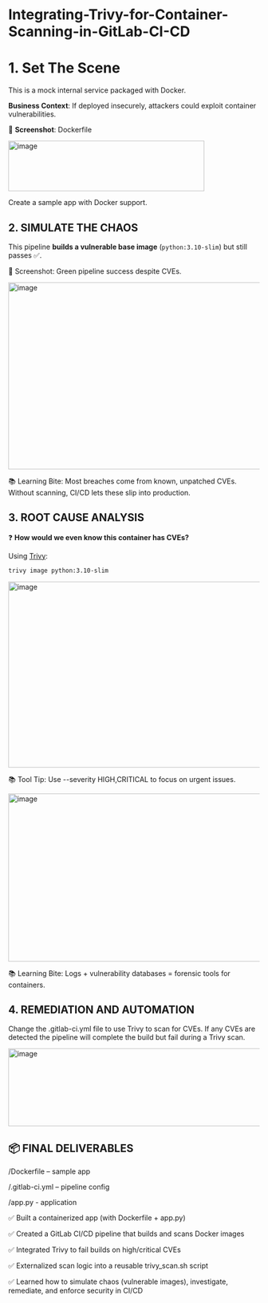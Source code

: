 # Integrating-Trivy-for-Container-Scanning-in-GitLab-CI-CD


# 1. Set The Scene

This is a mock internal service packaged with Docker.

**Business Context**: If deployed insecurely, attackers could exploit container vulnerabilities.

📸 **Screenshot**: Dockerfile

<img width="393" height="101" alt="image" src="https://github.com/user-attachments/assets/737adfad-3d04-4b75-97af-e1858bfb6ae8" />

Create a sample app with Docker support.

## 2. SIMULATE THE CHAOS

This pipeline **builds a vulnerable base image** (`python:3.10-slim`) but still passes ✅.

📸 Screenshot: Green pipeline success despite CVEs.

<img width="1003" height="375" alt="image" src="https://github.com/user-attachments/assets/3feef5c0-f694-49e3-8c38-7776af6cf33b" />

📚 Learning Bite: Most breaches come from known, unpatched CVEs. Without scanning, CI/CD lets these slip into production.

## 3. ROOT CAUSE ANALYSIS

❓ **How would we even know this container has CVEs?**

Using [Trivy](https://aquasecurity.github.io/trivy/):

```bash
trivy image python:3.10-slim
```

<img width="897" height="373" alt="image" src="https://github.com/user-attachments/assets/33b280ea-3be7-4d25-a8f9-74ad0d659a53" />

📚 Tool Tip: Use --severity HIGH,CRITICAL to focus on urgent issues.

<img width="869" height="337" alt="image" src="https://github.com/user-attachments/assets/57045d7c-319a-40f7-87eb-422393af743a" />

📚 Learning Bite: Logs + vulnerability databases = forensic tools for containers.

## 4. REMEDIATION AND AUTOMATION

Change the .gitlab-ci.yml file to use Trivy to scan for CVEs. If any CVEs are detected the pipeline will complete the build but fail during a Trivy scan.

<img width="974" height="156" alt="image" src="https://github.com/user-attachments/assets/d850486e-685d-403f-8f5a-dced575208e4" />

## 📦 FINAL DELIVERABLES

/Dockerfile – sample app

/.gitlab-ci.yml – pipeline config

/app.py - application

✅ Built a containerized app (with Dockerfile + app.py)

✅ Created a GitLab CI/CD pipeline that builds and scans Docker images

✅ Integrated Trivy to fail builds on high/critical CVEs

✅ Externalized scan logic into a reusable trivy_scan.sh script

✅ Learned how to simulate chaos (vulnerable images), investigate, remediate, and enforce security in CI/CD
